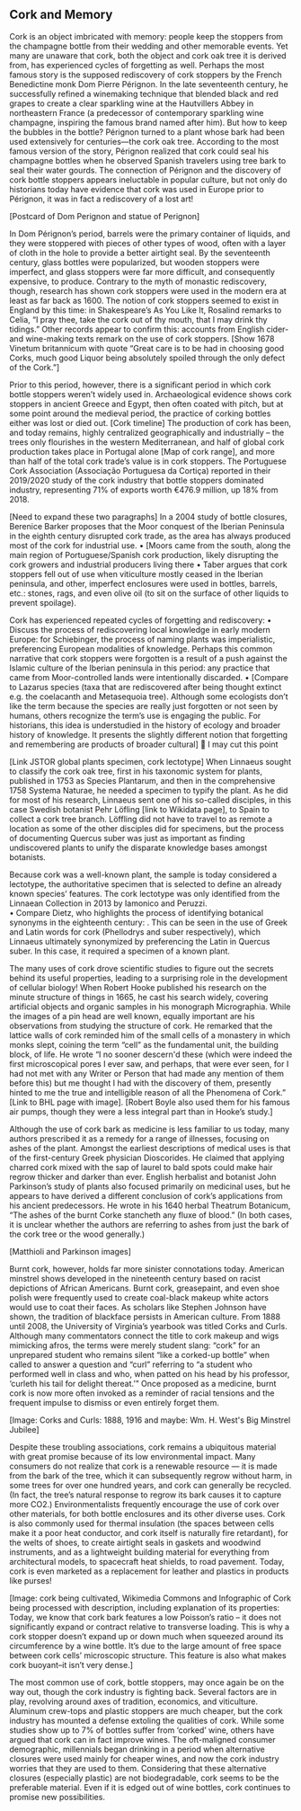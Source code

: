 <param ve-config
       title="Cork: Forgotten Knowledge in Plain Sight"
       banner="https://upload.wikimedia.org/wikipedia/commons/d/d3/Denuded_cork_oak_%282874384025%29.jpg"
       layout="vtl"
       num-maps="x"
       num-specimens="x"
       num-images="x"
       num-primary-sources="x"
       author="Leib Celnik">

<param title="cork oak tree" eid="Q156137" aliases="Quercus suber">
<param title="cherry blossom" eid="Q871991">


## Cork and Memory
Cork is an object imbricated with memory: people keep the stoppers from the champagne bottle from their wedding and other memorable events. Yet many are unaware that cork, both the object and cork oak tree it is derived from, has experienced cycles of forgetting as well. Perhaps the most famous story is the supposed rediscovery of cork stoppers by the French Benedictine monk Dom Pierre Pérignon. In the late seventeenth century, he successfully refined a winemaking technique that blended black and red grapes to create a clear sparkling wine at the Hautvillers Abbey in northeastern France (a predecessor of contemporary sparkling wine champagne, inspiring the famous brand named after him). But how to keep the bubbles in the bottle? Pérignon turned to a plant whose bark had been used extensively for centuries—the cork oak tree. According to the most famous version of the story, Pérignon realized that cork could seal his champagne bottles when he observed Spanish travelers using tree bark to seal their water gourds.  The connection of Pérignon and the discovery of cork bottle stoppers appears ineluctable in popular culture, but not only do historians today have evidence that cork was used in Europe prior to Pérignon, it was in fact a rediscovery of a lost art! 
<param title="Dom Pierre Pérignon" eid="Q348666">
<param title="Dom Pierre Pérignon" eid="Q348666">



[Postcard of Dom Perignon and statue of Perignon]

In Dom Pérignon’s period, barrels were the primary container of liquids, and they were stoppered with pieces of other types of wood, often with a layer of cloth in the hole to provide a better airtight seal.  By the seventeenth century, glass bottles were popularized, but wooden stoppers were imperfect, and glass stoppers were far more difficult, and consequently expensive, to produce. Contrary to the myth of monastic rediscovery, though, research has shown cork stoppers were used in the modern era at least as far back as 1600.  The notion of cork stoppers seemed to exist in England by this time: in Shakespeare’s As You Like It, Rosalind remarks to Celia, “I pray thee, take the cork out of thy mouth, that I may drink thy tidings.” Other records appear to confirm this: accounts from English cider- and wine-making texts remark on the use of cork stoppers. [Show 1678 Vinetum britannicum with quote “Great care is to be had in choosing good Corks, much good Liquor being absolutely spoiled through the only defect of the Cork.”]  

Prior to this period, however, there is a significant period in which cork bottle stoppers weren’t widely used in. Archaeological evidence shows cork stoppers in ancient Greece and Egypt, then often coated with pitch, but at some point around the medieval period, the practice of corking bottles either was lost or died out. [Cork timeline] The production of cork has been, and today remains, highly centralized geographically and industrially – the trees only flourishes in the western Mediterranean, and half of global cork production takes place in Portugal alone [Map of cork range], and more than half of the total cork trade’s value is in cork stoppers. The Portuguese Cork Association (Associação Portuguesa da Cortiça) reported in their 2019/2020 study of the cork industry that bottle stoppers dominated industry, representing 71% of exports worth €476.9 million, up 18% from 2018. 
<param ve-map center="40.413831, 8.676569" zoom="6">
<param ve-map-layer geojson url="geojson/cork_range.json" title="Cork Native Range" fill="#FF0000" marker-symbol="landmark" active


 

[Need to expand these two paragraphs] In a 2004 study of bottle closures, Berenice Barker proposes that the Moor conquest of the Iberian Peninsula in the eighth century disrupted cork trade, as the area has always produced most of the cork for industrial use. 
•	[Moors came from the south, along the main region of Portuguese/Spanish cork production, likely disrupting the cork growers and industrial producers living there
•	Taber argues that cork stoppers fell out of use when viticulture mostly ceased in the Iberian peninsula, and other, imperfect enclosures were used in bottles, barrels, etc.: stones, rags, and even olive oil (to sit on the surface of other liquids to prevent spoilage).


Cork has experienced repeated cycles of forgetting and rediscovery:
•	Discuss the process of rediscovering local knowledge in early modern Europe: for Schiebinger, the process of naming plants was imperialistic, preferencing European modalities of knowledge.  Perhaps this common narrative that cork stoppers were forgotten is a result of a push against the Islamic culture of the Iberian peninsula in this period: any practice that came from Moor-controlled lands were intentionally discarded.
•	[Compare to Lazarus species (taxa that are rediscovered after being thought extinct e.g. the coelacanth and Metasequoia tree).  Although some ecologists don’t like the term because the species are really just forgotten or not seen by humans, others recognize the term’s use is engaging the public. For historians, this idea is understudied in the history of ecology and broader history of knowledge. It presents the slightly different notion that forgetting and remembering are products of broader cultural]  I may cut this point


[Link JSTOR global plants specimen, cork lectotype] When Linnaeus sought to classify the cork oak tree, first in his taxonomic system for plants, published in 1753 as Species Plantarum, and then in the comprehensive 1758 Systema Naturae, he needed a specimen to typify the plant.  As he did for most of his research, Linnaeus sent one of his so-called disciples, in this case Swedish botanist Pehr Löfling [link to Wikidata page], to Spain to collect a cork tree branch. 
Löffling did not have to travel to as remote a location as some of the other disciples did for specimens, but the process of documenting Quercus suber was just as important as finding undiscovered plants to unify the disparate knowledge bases amongst botanists.


Because cork was a well-known plant, the sample is today considered a lectotype, the authoritative specimen that is selected to define an already known species’ features. The cork lectotype was only identified from the Linnaean Collection in 2013 by Iamonico and Peruzzi.  
•	Compare Dietz, who highlights the process of identifying botanical synonyms in the eighteenth century: . This can be seen in the use of Greek and Latin words for cork (Phellodrys and suber respectively), which Linnaeus ultimately synonymized by preferencing the Latin in Quercus suber. In this case, it required a specimen of a known plant. 


The many uses of cork drove scientific studies to figure out the secrets behind its useful properties, leading to a surprising role in the development of cellular biology! When Robert Hooke published his research on the minute structure of things in 1665, he cast his search widely, covering artificial objects and organic samples in his monograph Micrographia. While the images of a pin head are well known, equally important are his observations from studying the structure of cork. He remarked that the lattice walls of cork reminded him of the small cells of a monastery in which monks slept, coining the term “cell” as the fundamental unit, the building block, of life. He wrote “I no sooner descern'd these (which were indeed the first microscopical pores I ever saw, and perhaps, that were ever seen, for I had not met with any Writer or Person that had made any mention of them before this) but me thought I had with the discovery of them, presently hinted to me the true and intelligible reason of all the Phenomena of Cork.” [Link to BHL page with image].  [Robert Boyle also used them for his famous air pumps, though they were a less integral part than in Hooke’s study.]

Although the use of cork bark as medicine is less familiar to us today, many authors prescribed it as a remedy for a range of illnesses, focusing on ashes of the plant. Amongst the earliest descriptions of medical uses is that of the first-century Greek physician Dioscorides. He claimed that applying charred cork mixed with the sap of laurel to bald spots could make hair regrow thicker and darker than ever. English herbalist and botanist John Parkinson’s study of plants also focused primarily on medicinal uses, but he appears to have derived a different conclusion of cork’s applications from his ancient predecessors. He wrote in his 1640 herbal Theatrum Botanicum, “The ashes of the burnt Corke stancheth any fluxe of blood.”  (In both cases, it is unclear whether the authors are referring to ashes from just the bark of the cork tree or the wood generally.)

[Matthioli and Parkinson images]

Burnt cork, however, holds far more sinister connotations today. American minstrel shows developed in the nineteenth century based on racist depictions of African Americans. Burnt cork, greasepaint, and even shoe polish were frequently used to create coal-black makeup white actors would use to coat their faces. As scholars like Stephen Johnson have shown, the tradition of blackface persists in American culture.  From 1888 until 2008, the University of Virginia’s yearbook was titled Corks and Curls. Although many commentators connect the title to cork makeup and wigs mimicking afros, the terms were merely student slang: “cork” for an unprepared student who remains silent “like a corked-up bottle” when called to answer a question and “curl” referring to “a student who performed well in class and who, when patted on his head by his professor, ‘curleth his tail for delight thereat.’”  Once proposed as a medicine, burnt cork is now more often invoked as a reminder of racial tensions and the frequent impulse to dismiss or even entirely forget them. 

[Image: Corks and Curls: 1888, 1916 and maybe: Wm. H. West's Big Minstrel Jubilee]

Despite these troubling associations, cork remains a ubiquitous material with great promise because of its low environmental impact. Many consumers do not realize that cork is a renewable resource — it is made from the bark of the tree, which it can subsequently regrow without harm, in some trees for over one hundred years, and cork can generally be recycled. (In fact, the tree’s natural response to regrow its bark causes it to capture more CO2.) Environmentalists frequently encourage the use of cork over other materials, for both bottle enclosures and its other diverse uses.  Cork is also commonly used for thermal insulation (the spaces between cells make it a poor heat conductor, and cork itself is naturally fire retardant), for the welts of shoes, to create airtight seals in gaskets and woodwind instruments, and as a lightweight building material for everything from architectural models, to spacecraft heat shields, to road pavement.   Today, cork is even marketed as a replacement for leather and plastics in products like purses!

[Image: cork being cultivated, Wikimedia Commons and Infographic of Cork being processed with description, including explanation of its properties: Today, we know that cork bark features a low Poisson’s ratio – it does not significantly expand or contract relative to transverse loading. This is why a cork stopper doesn’t expand up or down much when squeezed around its circumference by a wine bottle. It’s due to the large amount of free space between cork cells’ microscopic structure. This feature is also what makes cork buoyant–it isn’t very dense.]

The most common use of cork, bottle stoppers, may once again be on the way out, though the cork industry is fighting back.  Several factors are in play, revolving around axes of tradition, economics, and viticulture. Aluminum crew-tops and plastic stoppers are much cheaper, but the cork industry has mounted a defense extoling the qualities of cork. While some studies show up to 7% of bottles suffer from ‘corked’ wine, others have argued that cork can in fact improve wines.  The oft-maligned consumer demographic, millennials began drinking in a period when alternative closures were used mainly for cheaper wines, and now the cork industry worries that they are used to them. Considering that these alternative closures (especially plastic) are not biodegradable, cork seems to be the preferable material. Even if it is edged out of wine bottles, cork continues to promise new possibilities.

